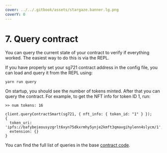 ```yaml
---
cover: ../../.gitbook/assets/stargaze.banner.lg.png
coverY: 0
---
```


# 7. Query contract

You can query the current state of your contract to verify if everything worked. The easiest way to do this is via the REPL.&#x20;

If you have properly set your sg721 contract address in the config file, you can load and query it from the REPL using:

```
yarn run query
```

On startup, you should see the number of tokens minted. After that you can query the contract. For example, to get the NFT info for token ID 1, run:

```
>> num tokens: 16

client.queryContractSmart(sg721, { nft_info: { token_id: "1" } });
{
  token_uri: 'ipfs://bafybeieousyzgrlt6xyn75dkxrmhy5ynje2kmft3qmavgihylenn4slycm/1',
  extension: {}
}
```

You can find the full list of queries in the base [contract code](https://github.com/public-awesome/cw-nfts/blob/main/contracts/cw721-base/src/msg.rs#L76).
